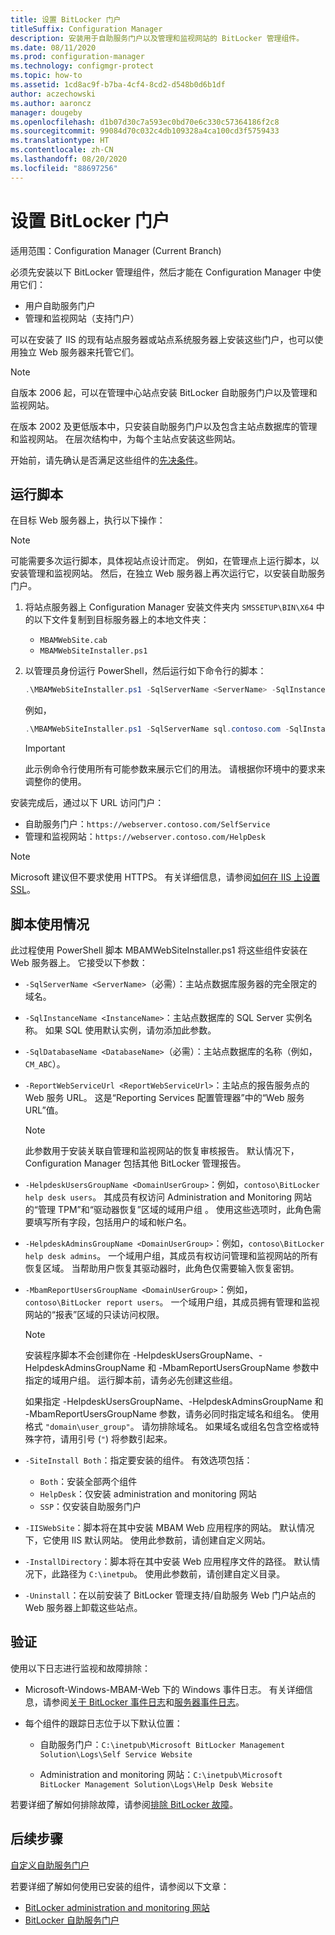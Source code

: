 ```yaml
---
title: 设置 BitLocker 门户
titleSuffix: Configuration Manager
description: 安装用于自助服务门户以及管理和监视网站的 BitLocker 管理组件。
ms.date: 08/11/2020
ms.prod: configuration-manager
ms.technology: configmgr-protect
ms.topic: how-to
ms.assetid: 1cd8ac9f-b7ba-4cf4-8cd2-d548b0d6b1df
author: aczechowski
ms.author: aaroncz
manager: dougeby
ms.openlocfilehash: d1b07d30c7a593ec0bd70e6c330c57364186f2c8
ms.sourcegitcommit: 99084d70c032c4db109328a4ca100cd3f5759433
ms.translationtype: HT
ms.contentlocale: zh-CN
ms.lasthandoff: 08/20/2020
ms.locfileid: "88697256"
---
```

# <a name="set-up-bitlocker-portals"></a>设置 BitLocker 门户

适用范围：Configuration Manager (Current Branch)

<!--3601034-->

必须先安装以下 BitLocker 管理组件，然后才能在 Configuration Manager 中使用它们：

- 用户自助服务门户
- 管理和监视网站（支持门户）

可以在安装了 IIS 的现有站点服务器或站点系统服务器上安装这些门户，也可以使用独立 Web 服务器来托管它们。

> [!NOTE]
> 自版本 2006 起，可以在管理中心站点安装 BitLocker 自助服务门户以及管理和监视网站。<!-- 5925693 -->
>
> 在版本 2002 及更低版本中，只安装自助服务门户以及包含主站点数据库的管理和监视网站。 在层次结构中，为每个主站点安装这些网站。

开始前，请先确认是否满足这些组件的[先决条件](../../plan-design/bitlocker-management.md#prerequisites)。

## <a name="run-the-script"></a>运行脚本

在目标 Web 服务器上，执行以下操作：

> [!NOTE]
> 可能需要多次运行脚本，具体视站点设计而定。 例如，在管理点上运行脚本，以安装管理和监视网站。 然后，在独立 Web 服务器上再次运行它，以安装自助服务门户。

1. 将站点服务器上 Configuration Manager 安装文件夹内 `SMSSETUP\BIN\X64` 中的以下文件复制到目标服务器上的本地文件夹：

    - `MBAMWebSite.cab`
    - `MBAMWebSiteInstaller.ps1`

1. 以管理员身份运行 PowerShell，然后运行如下命令行的脚本：

    ``` PowerShell
    .\MBAMWebSiteInstaller.ps1 -SqlServerName <ServerName> -SqlInstanceName <InstanceName> -SqlDatabaseName <DatabaseName> -ReportWebServiceUrl <ReportWebServiceUrl> -HelpdeskUsersGroupName <DomainUserGroup> -HelpdeskAdminsGroupName <DomainUserGroup> -MbamReportUsersGroupName <DomainUserGroup> -SiteInstall Both
    ```

    例如，

    ``` PowerShell
    .\MBAMWebSiteInstaller.ps1 -SqlServerName sql.contoso.com -SqlInstanceName instance1 -SqlDatabaseName CM_ABC -ReportWebServiceUrl https://rsp.contoso.com/ReportServer -HelpdeskUsersGroupName "contoso\BitLocker help desk users" -HelpdeskAdminsGroupName "contoso\BitLocker help desk admins" -MbamReportUsersGroupName "contoso\BitLocker report users" -SiteInstall Both
    ```

    > [!IMPORTANT]
    > 此示例命令行使用所有可能参数来展示它们的用法。 请根据你环境中的要求来调整你的使用。

安装完成后，通过以下 URL 访问门户：

- 自助服务门户：`https://webserver.contoso.com/SelfService`
- 管理和监视网站：`https://webserver.contoso.com/HelpDesk`

> [!NOTE]
> Microsoft 建议但不要求使用 HTTPS。 有关详细信息，请参阅[如何在 IIS 上设置 SSL](/iis/manage/configuring-security/how-to-set-up-ssl-on-iis)。

## <a name="script-usage"></a>脚本使用情况

此过程使用 PowerShell 脚本 MBAMWebSiteInstaller.ps1 将这些组件安装在 Web 服务器上。 它接受以下参数：

- `-SqlServerName <ServerName>`（必需）：主站点数据库服务器的完全限定的域名。

- `-SqlInstanceName <InstanceName>`：主站点数据库的 SQL Server 实例名称。 如果 SQL 使用默认实例，请勿添加此参数。

- `-SqlDatabaseName <DatabaseName>`（必需）：主站点数据库的名称（例如，`CM_ABC`）。

- `-ReportWebServiceUrl <ReportWebServiceUrl>`：主站点的报告服务点的 Web 服务 URL。 这是“Reporting Services 配置管理器”中的“Web 服务 URL”值。

    > [!NOTE]
    > 此参数用于安装关联自管理和监视网站的恢复审核报告。 默认情况下，Configuration Manager 包括其他 BitLocker 管理报告。

- `-HelpdeskUsersGroupName <DomainUserGroup>`：例如，`contoso\BitLocker help desk users`。 其成员有权访问 Administration and Monitoring 网站的“管理 TPM”和“驱动器恢复”区域的域用户组 。 使用这些选项时，此角色需要填写所有字段，包括用户的域和帐户名。

- `-HelpdeskAdminsGroupName <DomainUserGroup>`：例如，`contoso\BitLocker help desk admins`。 一个域用户组，其成员有权访问管理和监视网站的所有恢复区域。 当帮助用户恢复其驱动器时，此角色仅需要输入恢复密钥。

- `-MbamReportUsersGroupName <DomainUserGroup>`：例如，`contoso\BitLocker report users`。 一个域用户组，其成员拥有管理和监视网站的“报表”区域的只读访问权限。

    > [!NOTE]
    > 安装程序脚本不会创建你在 -HelpdeskUsersGroupName、-HelpdeskAdminsGroupName 和 -MbamReportUsersGroupName 参数中指定的域用户组。 运行脚本前，请务必先创建这些组。
    >
    > 如果指定 -HelpdeskUsersGroupName、-HelpdeskAdminsGroupName 和 -MbamReportUsersGroupName 参数，请务必同时指定域名和组名。 使用格式 `"domain\user_group"`。 请勿排除域名。 如果域名或组名包含空格或特殊字符，请用引号 (`"`) 将参数引起来。

- `-SiteInstall Both`：指定要安装的组件。 有效选项包括：
  - `Both`：安装全部两个组件
  - `HelpDesk`：仅安装 administration and monitoring 网站
  - `SSP`：仅安装自助服务门户

- `-IISWebSite`：脚本将在其中安装 MBAM Web 应用程序的网站。 默认情况下，它使用 IIS 默认网站。 使用此参数前，请创建自定义网站。

- `-InstallDirectory`：脚本将在其中安装 Web 应用程序文件的路径。 默认情况下，此路径为 `C:\inetpub`。 使用此参数前，请创建自定义目录。

- `-Uninstall`：在以前安装了 BitLocker 管理支持/自助服务 Web 门户站点的 Web 服务器上卸载这些站点。

## <a name="verify"></a>验证

使用以下日志进行监视和故障排除：

- Microsoft-Windows-MBAM-Web 下的 Windows 事件日志。 有关详细信息，请参阅[关于 BitLocker 事件日志](../../tech-ref/bitlocker/about-event-logs.md)和[服务器事件日志](../../tech-ref/bitlocker/server-event-logs.md)。

- 每个组件的跟踪日志位于以下默认位置：

  - 自助服务门户：`C:\inetpub\Microsoft BitLocker Management Solution\Logs\Self Service Website`

  - Administration and monitoring 网站：`C:\inetpub\Microsoft BitLocker Management Solution\Logs\Help Desk Website`

若要详细了解如何排除故障，请参阅[排除 BitLocker 故障](../../tech-ref/bitlocker/troubleshoot.md)。

## <a name="next-steps"></a>后续步骤

[自定义自助服务门户](customize-self-service-portal.md)

若要详细了解如何使用已安装的组件，请参阅以下文章：

- [BitLocker administration and monitoring 网站](helpdesk-portal.md)
- [BitLocker 自助服务门户](self-service-portal.md)
